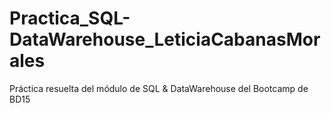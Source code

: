 # Practica_SQL-DataWarehouse_LeticiaCabanasMorales
Práctica resuelta del módulo de SQL &amp; DataWarehouse del Bootcamp de BD15
